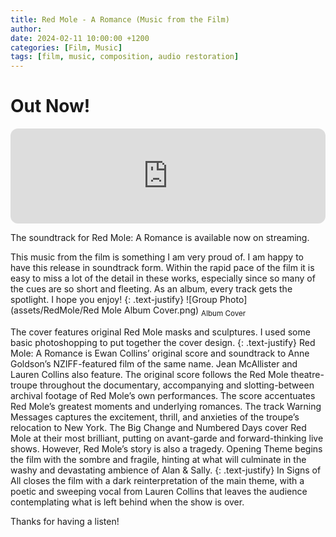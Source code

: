 ```yaml
---
title: Red Mole - A Romance (Music from the Film)
author: 
date: 2024-02-11 10:00:00 +1200
categories: [Film, Music]
tags: [film, music, composition, audio restoration]
---
```


# Out Now!
<iframe data-testid="embed-iframe" style="border-radius:12px" src="https://open.spotify.com/embed/album/7qWNjosLoWhUpc1DdEfMvC?utm_source=generator" width="100%" height="152" frameBorder="0" allowfullscreen="" allow="autoplay; clipboard-write; encrypted-media; fullscreen; picture-in-picture" loading="lazy"></iframe>

The soundtrack for Red Mole: A Romance is available now on streaming.

This music from the film is something I am very proud of. I am happy to have this release in soundtrack form. Within the rapid pace of the film it is easy to miss a lot of the detail in these works, especially since so many of the cues are so short and fleeting. As an album, every track gets the spotlight. I hope you enjoy!
{: .text-justify}
![Group Photo](assets/RedMole/Red Mole Album Cover.png)
<sub> Album Cover </sub>

The cover features original Red Mole masks and sculptures. I used some basic photoshopping to put together the cover design.
{: .text-justify}
Red Mole: A Romance is Ewan Collins’ original score and soundtrack to Anne Goldson’s NZIFF-featured film of the same name. Jean McAllister and Lauren Collins also feature.
The original score follows the Red Mole theatre-troupe throughout the documentary, accompanying and slotting-between archival footage of Red Mole’s own performances.
The score accentuates Red Mole’s greatest moments and underlying romances. The track Warning Messages captures the excitement, thrill, and anxieties of the troupe’s relocation to New York. The Big Change and Numbered Days cover Red Mole at their most brilliant, putting on avant-garde and forward-thinking live shows.
However, Red Mole’s story is also a tragedy. Opening Theme begins the film with the sombre and fragile, hinting at what will culminate in the washy and devastating ambience of Alan & Sally.
{: .text-justify}
In Signs of All closes the film with a dark reinterpretation of the main theme, with a poetic and sweeping vocal from Lauren Collins that leaves the audience contemplating what is left behind when the show is over. 

Thanks for having a listen!